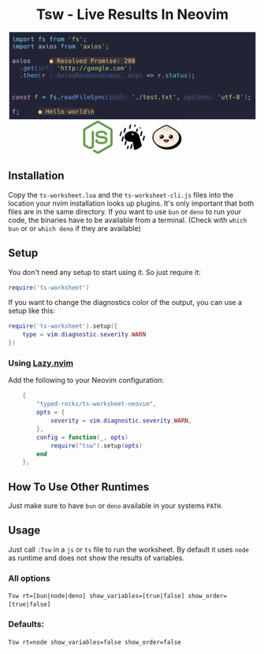 <h1 align="center">Tsw - Live Results In Neovim</h1>
<div align="center">
<img src="imgs/main.png" width="500" />
</div>
<div align="center">
<img src="imgs/support.png" width="200" alt="Supported Runtimes" />
</div>

## Installation

Copy the `ts-worksheet.lua` and the `ts-worksheet-cli.js` files into the location your nvim installation looks up
plugins. It's only important that both files are in the same directory.
If you want to use `bun` or `deno` to run your code, the binaries have to be available from a terminal. (Check
with `which bun` or or `which deno` if they are available)

## Setup

You don't need any setup to start using it. So just require it:

```lua
require('ts-worksheet')
```

If you want to change the diagnostics color of the output, you can use a setup like this:

```lua
require('ts-worksheet').setup({
    type = vim.diagnostic.severity.WARN
})
```

### Using [Lazy.nvim](https://github.com/folke/lazy.nvim)

Add the following to your Neovim configuration:

```lua
    {
        "typed-rocks/ts-worksheet-neovim",
        opts = {
            severity = vim.diagnostic.severity.WARN,
        },
        config = function(_, opts)
            require("tsw").setup(opts)
        end
    },

```

## How To Use Other Runtimes

Just make sure to have `bun` or `deno` available in your systems `PATH`.

## Usage

Just call `:Tsw` in a `js` or `ts` file to run the worksheet.
By default it uses `node` as runtime and does not show the results of variables.

### All options

`Tsw rt=[bun|node|deno] show_variables=[true|false] show_order=[true|false]`

### Defaults:

`Tsw rt=node show_variables=false show_order=false`

